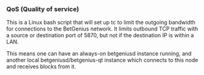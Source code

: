 ### QoS (Quality of service) ###

This is a Linux bash script that will set up tc to limit the outgoing bandwidth for connections to the BetGenius network. It limits outbound TCP traffic with a source or destination port of 5870, but not if the destination IP is within a LAN.

This means one can have an always-on betgeniusd instance running, and another local betgeniusd/betgenius-qt instance which connects to this node and receives blocks from it.
